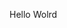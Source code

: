 Hello Wolrd











































































































